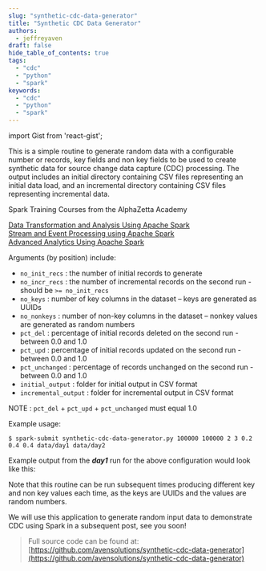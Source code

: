 ```yaml
---
slug: "synthetic-cdc-data-generator"
title: "Synthetic CDC Data Generator"
authors:	
  - jeffreyaven
draft: false
hide_table_of_contents: true
tags: 
  - "cdc"
  - "python"
  - "spark"
keywords:	
  - "cdc"
  - "python"
  - "spark"
---
```


import Gist from 'react-gist';

This is a simple routine to generate random data with a configurable number or records, key fields and non key fields to be used to create synthetic data for source change data capture (CDC) processing. The output includes an initial directory containing CSV files representing an initial data load, and an incremental directory containing CSV files representing incremental data.

Spark Training Courses from the AlphaZetta Academy

[Data Transformation and Analysis Using Apache Spark](https://academy.alphazetta.ai/data-transformation-and-analysis-using-apache-spark/)  
[Stream and Event Processing using Apache Spark](https://academy.alphazetta.ai/stream-and-event-processing-using-apache-spark/)  
[Advanced Analytics Using Apache Spark](https://academy.alphazetta.ai/advanced-analytics-using-apache-spark/)

Arguments (by position) include:

- `no_init_recs` : the number of initial records to generate
- `no_incr_recs` : the number of incremental records on the second run - should be `>= no_init_recs`
- `no_keys` : number of key columns in the dataset – keys are generated as UUIDs
- `no_nonkeys` : number of non-key columns in the dataset – nonkey values are generated as random numbers
- `pct_del` : percentage of initial records deleted on the second run - between 0.0 and 1.0
- `pct_upd` : percentage of initial records updated on the second run - between 0.0 and 1.0
- `pct_unchanged` : percentage of records unchanged on the second run - between 0.0 and 1.0
- `initial_output` : folder for initial output in CSV format
- `incremental_output` : folder for incremental output in CSV format

NOTE : `pct_del` + `pct_upd` + `pct_unchanged` must equal 1.0

Example usage:

```
$ spark-submit synthetic-cdc-data-generator.py 100000 100000 2 3 0.2 0.4 0.4 data/day1 data/day2
```

Example output from the **_day1_** run for the above configuration would look like this:

<Gist id="befb034da2b4f25a1dbbc0e9b4b8eef6" 
/>

Note that this routine can be run subsequent times producing different key and non key values each time, as the keys are UUIDs and the values are random numbers.

We will use this application to generate random input data to demonstrate CDC using Spark in a subsequent post, see you soon!

> Full source code can be found at: [https://github.com/avensolutions/synthetic-cdc-data-generator](https://github.com/avensolutions/synthetic-cdc-data-generator)
